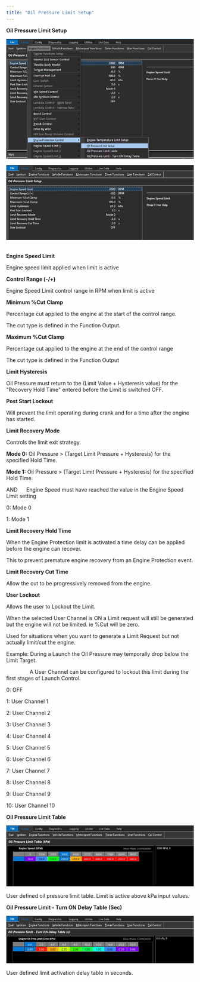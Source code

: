 ```yaml
---
title: "Oil Pressure Limit Setup"
---
```


**Oil Pressure Limit Setup**

![Image](</img/4.jpg>)


![Image](</img/5.jpg>)&nbsp;


**Engine Speed Limit**

Engine speed limit applied when limit is active


**Control Range (-/+)**

Engine Speed Limit control range in RPM when limit is active


**Minimum %Cut Clamp**

Percentage cut applied to the engine at the start of the control range.

The cut type is defined in the Function Output.


**Maximum %Cut Clamp**

Percentage cut applied to the engine at the end of the control range&nbsp;

The cut type is defined in the Function Output


**Limit Hysteresis**

Oil Pressure must return to the (Limit Value + Hysteresis value) for the "Recovery Hold Time" entered before the Limit is switched OFF.


**Post Start Lockout**

Will prevent the limit operating during crank and for a time after the engine has started.


**Limit Recovery Mode**

Controls the limit exit strategy.


**Mode 0:** Oil Pressure \> (Target Limit Pressure + Hysteresis) for the specified Hold Time.

**Mode 1:** Oil Pressure \> (Target Limit Pressure + Hysteresis) for the specified Hold Time.

AND&nbsp; &nbsp; &nbsp; Engine Speed must have reached the value in the Engine Speed Limit setting


&#48;: Mode 0

&#49;: Mode 1


**Limit Recovery Hold Time**

When the Engine Protection limit is activated a time delay can be applied before the engine can recover. &nbsp;

This to prevent premature engine recovery from an Engine Protection event.


**Limit Recovery Cut Time**

Allow the cut to be progressively removed from the engine.


**User Lockout**

Allows the user to Lockout the Limit.

When the selected User Channel is ON a Limit request will still be generated but the engine will not be limited. ie %Cut will be zero.

Used for situations when you want to generate a Limit Request but not actually limit/cut the engine.


Example: During a Launch the Oil Pressure may temporally drop below the Limit Target.&nbsp;

&nbsp; &nbsp; &nbsp; &nbsp; &nbsp; &nbsp; &nbsp; &nbsp; A User Channel can be configured to lockout this limit during the first stages of Launch Control.


&#48;: OFF

&#49;: User Channel 1

&#50;: User Channel 2

&#51;: User Channel 3

&#52;: User Channel 4

&#53;: User Channel 5

&#54;: User Channel 6

&#55;: User Channel 7

&#56;: User Channel 8

&#57;: User Channel 9

&#49;0: User Channel 10


**Oil Pressure Limit Table**

![Image](</img/78.jpg>)

User defined oil pressure limit table. Limit is active above kPa input values.


**Oil Pressure Limit - Turn ON Delay Table (Sec)**

![Image](</img/8.jpg>)

User defined limit activation delay table in seconds.

